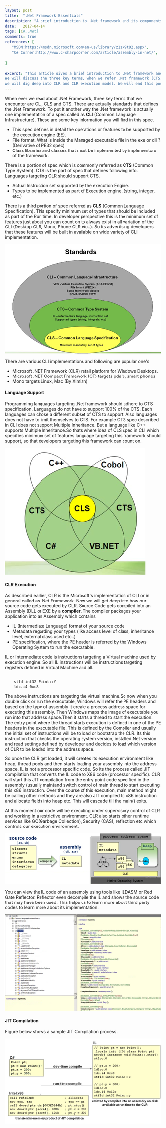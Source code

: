 ```yaml
---
layout: post
title:  ".Net Framework Essentials"
description: "A brief introduction to .Net framework and its components"
date:   2017-04-14
tags: [C#,.Net]
comments: true
references: [
   "MSDN:https://msdn.microsoft.com/en-us/library/z1zx9t92.aspx",
   "C# Corner:http://www.c-sharpcorner.com/article/assembly-in-net/",
   
]

excerpt: "This article gives a brief introduction to .Net framework and its components.
We will discuss the three key terms, when we refer .Net framework (CTS, CLI and CLS).Then
we will dig deep into CLR and CLR execution model. We will end this post explaining JIT compilation process."
---
```


When ever we read about .Net Framework, three key terms that we encounter are CLI, CLS and CTS. These are actually standards that defines the .Net Framework. To put it another way the .Net framework is actually one implementation of a spec called as **CLI** (Common Language Infrastructure). These are some key information you will find in this spec.

*  This spec defines in detail the operations or features to be supported by the execution engine (EE).
*  File format. What is inside the Managed executable file in the exe or dll ? (Derivative of PE32 spec)
*  Class libraries and classes that must be implemented by implementors of the framework.

There is a portion of spec which is commonly referred as **CTS** (Common Type System).  CTS is the part of spec that defines following info. Languages targeting CLR should support CTS.

*  Actual Instruction set supported by the execution Engine.
*  Types to be implemented as part of Execution engine. (string, integer, etc.)

There is a third portion of spec referred as **CLS** (Common Language Specification). This specify minimum set of types that should be included as part of the Run time. In developer perspective this is the minimum set of features just about you can count on to always exist in all variation of the CLI (Desktop CLR, Mono, Phone CLR etc..). So its 
advertising developers that these features will be built in available on wide variety of CLI implementation.  

<img src="/images/cli.png" class="img-responsive">  

There are various CLI implementations and following are popular one's  

* Microsoft .NET Framework (CLR) retail platform for Windows Desktops.
* Microsoft .NET Compact Framework (CF) targets pda's, smart phones
* Mono targets Linux, Mac (By Ximian)  

#### Language Support

Programming languages targeting .Net framework should adhere to CTS specification. Languages do not have to support 100% of the CTS. Each languages can chose a different subset of CTS to support. Also languages does not have to limit themselves to CTS. For example CTS spec described in CLI does not support Multiple Inheritance. But a language like C++ supports Multiple Inheritance.So thats where idea of CLS spec in CLI which 
specifies minimum set of features language targeting this framework should support, so that developers targeting this framework can count on.  

<img src="/images/lang-cli.png" class="img-responsive">  

#### CLR Execution
As described earlier, CLR is the Microsoft's implementation of CLI or in general called as .Net Framework. Now we will get deep into how our source code gets executed by CLR.  Source Code gets compiled into an Assembly (DLL or EXE by a **compiler**. The compiler packages your application into an Assembly which contains 

 * IL (Intermediate Language) format of your source code 
 * Metadata regarding your types (like access level of class, inheritance level, external class used etc..) 
 * PE specification, where the PE header is referred by the Windows Operating System to run the executable.

IL or Intermediate code is instructions targeting a Virtual machine used by execution engine. So all IL instructions will be instructions targeting registers defined in Virtual Machine and all.  

<pre class="line-numbers" ><code class="language-csharp">
    stfd int32 Point::Y
    ldc.i4 0xc8
</code></pre>

The above instructions are targeting the virtual machine.So now when you double click or run the executable, Windows will refer the PE headers and based on the type of assembly it create a process address space for executing this assembly. Then Windows maps the image of executable you run into that address space.Then it starts a thread to start the execution. The entry point where the thread starts execution is defined in one of the PE headers in the executable file. This is defined by the Compiler and usually the initial set of instructions will be to load or bootstrap the CLR. Its this instruction that checks the operating system version, installed.Net version and read settings defined by developer and decides to load which version of CLR to be loaded into the address space. 

So once the CLR get loaded, it will creates its execution environment like heap, thread
pools and then starts loading your assembly into the address space. IL is not a processor specific code. So its the process called JIT compilation that converts the IL code to X86 code (processor specific). CLR will start this JIT compilation from the entry point code specified in the assembly (usually main)and switch control of main thread to start executing this x86 instruction. Over the course of this execution, main method might be calling other methods and they are also JIT compiled to x86 instruction and allocate fields into heap etc. This will cascade till the main() exits.

At this moment our code will be executing under supervisory control of CLR and working in a restrictive environment. CLR also starts other runtime services like GC(Garbage Collection), Security (CAS), reflection etc which controls our execution environment.  

<img src="/images/execution.png" class="img-responsive">

You can view the IL code of an assembly using tools like ILDASM or Red Gate Reflector. Reflector even decompile the IL and shows the source code that may have been used. This helps us to learn more about third party codes to learn more about its implementation.  

<img src="/images/reflector.png" class="img-responsive">

#### JIT Compilation

Figure below shows a sample JIT Compilation process.

<img src="/images/jit.png" class="img-responsive">







